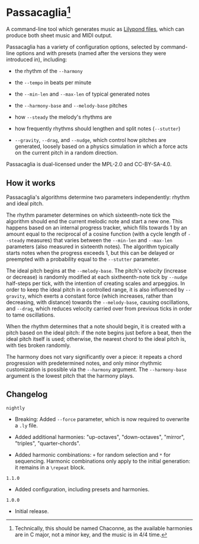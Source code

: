 # Passacaglia[^1]

A command-line tool which generates music as [Lilypond files](https://lilypond.org/), which can produce both sheet music and MIDI output.

Passacaglia has a variety of configuration options, selected by command-line options and with presets (named after the versions they were introduced in), including:

- the rhythm of the `--harmony`

- the `--tempo` in beats per minute

- the `--min-len` and `--max-len` of typical generated notes

- the `--harmony-base` and `--melody-base` pitches

- how `--steady` the melody's rhythms are

- how frequently rhythms should lengthen and split notes (`--stutter`)

- `--gravity`, `--drag`, and `--nudge`, which control how pitches are generated, loosely based on a physics simulation in which a force acts on the current pitch in a random direction.

Passacaglia is dual-licensed under the MPL-2.0 and CC-BY-SA-4.0.

## How it works

Passacaglia's algorithms determine two parameters independently: rhythm and ideal pitch.

The rhythm parameter determines on which sixteenth-note tick the algorithm should end the current melodic note and start a new one. This happens based on an internal progress tracker, which fills towards 1 by an amount equal to the reciprocal of a cosine function (with a cycle length of `--steady` measures) that varies between the `--min-len` and `--max-len` parameters (also measured in sixteenth notes). The algorithm typically starts notes when the progress exceeds 1, but this can be delayed or preempted with a probability equal to the `--stutter` parameter.

The ideal pitch begins at the `--melody-base`. The pitch's *velocity* (increase or decrease) is randomly modified at each sixtheenth-note tick by `--nudge` half-steps per tick, with the intention of creating scales and arpeggios. In order to keep the ideal pitch in a controlled range, it is also influenced by `--gravity`, which exerts a constant force (which increases, rather than decreasing, with distance) towards the `--melody-base`, causing oscillations, and `--drag`, which reduces velocity carried over from previous ticks in order to tame oscillations.

When the rhythm determines that a note should begin, it is created with a pitch based on the ideal pitch: if the note begins just before a beat, then the ideal pitch itself is used; otherwise, the nearest chord to the ideal pitch is, with ties broken randomly.

The harmony does not vary significantly over a piece: it repeats a chord progression with predetermined notes, and only minor rhythmic customization is possible via the `--harmony` argument. The `--harmony-base` argument is the lowest pitch that the harmony plays.

## Changelog

`nightly`
- Breaking: Added `--force` parameter, which is now required to overwrite a `.ly` file.

- Added additional harmonies: "up-octaves", "down-octaves", "mirror", "triples", "quarter-chords".

- Added harmonic combinations: `+` for random selection and `*` for sequencing.
  Harmonic combinations only apply to the initial generation: it remains in a `\repeat` block.

`1.1.0`
- Added configuration, including presets and harmonies.

`1.0.0`
- Initial release.

[^1]: Technically, this should be named Chaconne, as the available harmonies are in C major, not a minor key, and the music is in 4/4 time.
